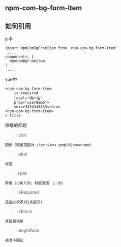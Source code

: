## npm-com-bg-form-item


## 如何引用

js中

```
import NpmComBgFromItem from 'npm-com-bg-form-item'
.....
components: {
  NpmComBgFromItem
}
.....
```

vue中


```
<npm-com-bg-form-item 
    is-required 
    label="用户名" 
    prop="userName">
    <div>3434343433</div>
<npm-com-bg-form-item>
> title
```
弹框的标题

> icon

```
图标（取值范围为./icon/xxx.png中的basename）
```

> label

```
标签
```

> span

```
跨度（占用几列，取值范围：1-10）
```
> isRequired

```
是否必填项(红点提示)
```

> isBlock

```
是否是块级
```
> heightAuto

```
高度不固定
```
